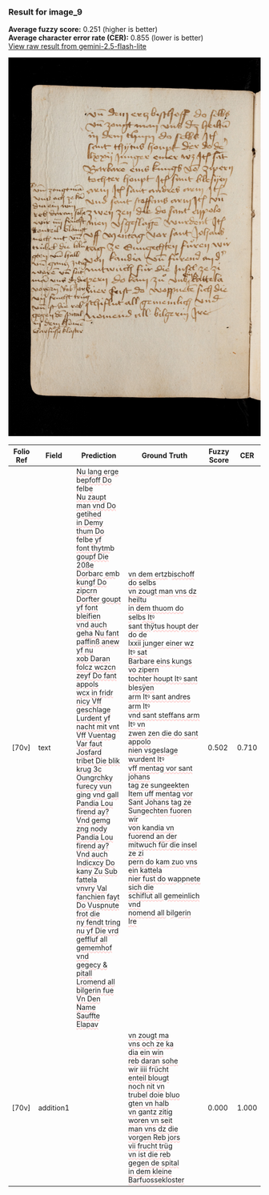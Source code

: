 ### Result for image_9
**Average fuzzy score:** 0.251 (higher is better)<br>**Average character error rate (CER):** 0.855 (lower is better)<br>[View raw result from gemini-2.5-flash-lite](https://github.com/RISE-UNIBAS/humanities_data_benchmark/blob/main/results/2025-10-24/T0285/request_T0285_image_9.json)

<img src="https://github.com/RISE-UNIBAS/humanities_data_benchmark/blob/main/benchmarks/medieval_manuscripts/images/image_9.jpg?raw=true" alt="image_9" width="800px">

<style>
.diff { text-decoration: underline; text-decoration-color: #ffcccc; text-decoration-style: wavy; }
</style>

| Folio Ref | Field | Prediction | Ground Truth | Fuzzy Score | CER |
|-----------|-------|------------|--------------|-------------|-----|
| [70v] | text | <span class="diff">Nu lang erge </span>b<span class="diff">epfoff Do f</span>elb<span class="diff">e<br>Nu zaupt man vnd Do getihed<br>in Demy thum Do f</span>elb<span class="diff">e yf<br>font thytm</span>b<span class="diff"> goupf Die 20ße<br>Dor</span>b<span class="diff">ar</span>c<span class="diff"> em</span>b<span class="diff"> kungf Do zipcrn<br>Dorfter goupt yf font bleifien<br> vnd auch geha Nu fant paffinß anew yf nu<br>xob Daran folcz wczcn zeyf Do fant appols<br>wcx in fridr nicy Vff geschlage Lurdent yf<br>nacht mit vnt Vff Vuentag Var faut Josfard<br>tribet Die blik krug 3c Oungrchky furecy vun<br>ging vnd gall Pandia Lou firend ay?<br>Vnd gemg zng nody Pandia Lou firend ay?<br>Vnd auch Indicxcy Do kany Zu Sub fattela<br>vnvry Val fanchien fayt Do Vuspnute frot die<br>ny fendt tring<br>nu yf Die vrd geffluf all gememhof vnd<br>gegecy & pitall Lromend all bilgerin fue<br>Vn Den Name<br>Sauffte Elapav</span> | <span class="diff">vn dem ertz</span>b<span class="diff">ischoff do s</span>elb<span class="diff">s<br> vn zougt man vns dz heiltu<br> in dem thuom do s</span>elb<span class="diff">s Itꝰ<br> sant thÿtus houpt der do de<br> lxxii junger einer wz Itꝰ sat<br> Bar</span>b<span class="diff">are eins kungs vo zipern<br> tochter houpt Itꝰ sant </span>b<span class="diff">lesÿen<br> arm Itꝰ sant andres arm Itꝰ<br> vnd sant steffans arm Itꝰ vn<br> zwen zen die do sant appolo<br> nien vsgeslage wurdent Itꝰ<br> vff mentag vor sant johans<br> tag ze sungeekten Item uff mentag vor Sant Johans tag ze Sunge</span>c<span class="diff">hten fuoren wir<br> von kandia vn fuorend an der<br> mitwuch für die insel ze zi<br> pern do kam zuo vns ein kattela<br> nier fust do wappnete sich die<br> schiflut all gemeinlich vnd<br> nomend all </span>b<span class="diff">ilgerin Ire</span> | 0.502 | 0.710 |
| [70v] | addition1 |  | <span class="diff">vn zougt ma<br> vns och ze ka<br> dia ein win<br> reb daran sohe<br> wir iiii frücht<br> enteil blougt<br> noch nit vn<br> trubel doie bluo<br> gten vn halb<br> vn gantz zitig<br> woren vn seit<br> man vns dz die<br> vorgen Reb jors<br> vii frucht trüg<br> vn ist die reb<br> gegen de spital<br> in dem kleine<br> Barfuossekloster</span> | 0.000 | 1.000 |
